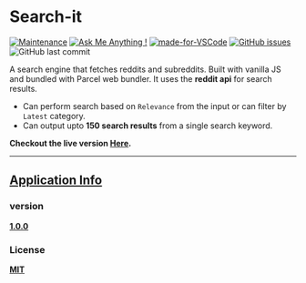 # Search-it

[![Maintenance](https://img.shields.io/badge/Maintained%3F-yes-green.svg)](https://GitHub.com/Naereen/StrapDown.js/graphs/commit-activity "Repo Maintained")
[![Ask Me Anything !](https://img.shields.io/badge/Ask%20me-anything-1abc9c.svg)](https://GitHub.com/akashchouhan16/ "github.com/akashchouhan16")
[![made-for-VSCode](https://img.shields.io/badge/Made%20for-VSCode-1f425f.svg)](https://code.visualstudio.com/ "VSCODE")
[![GitHub issues](https://img.shields.io/github/issues/akashchouhan16/Search-it.svg)](https://github.com/akashchouhan16/Search-it/issues)![GitHub last commit](https://img.shields.io/github/last-commit/akashchouhan16/Search-it.svg)

A search engine that fetches reddits and subreddits. Built with vanilla JS and bundled with Parcel web bundler. It uses the **reddit api** for search results.

- Can perform search based on `Relevance` from the input or can filter by `Latest` category.
- Can output upto **150 search results** from a single search keyword.

**Checkout the live version [Here](https://searchitac.netlify.app/).**

---

## [Application Info](https://github.com/akashchouhan16/Search-it "Search-It")

### version

**[1.0.0](https://github.com/akashchouhan16/Search-it "V1.0.0")**

### License

**[MIT](https://github.com/akashchouhan16/Search-it/blob/main/LICENSE "App License")**
